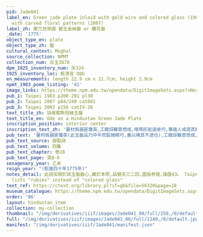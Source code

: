 ```yaml
---
pid: Jade041
label_en: Green jade plate inlaid with gold wire and colored glass (1983); Round plate
  with carved floral patterns (2007)
label_zh: 蒙兀兒帝國 碧玉金絲盤 or 雕花盤
_date: '1775'
object_type_en: plate
object_type_zh: 盤
cultural_context: Mughal
source_collection: NPMT
collection_num: 古玉3878
dpm_1925_inventory_num: 天324
1925_inventory_loc: 乾清宮 QQG
en_measurements: length 22.9 cm x 21.7cm; height 1.9cm
npmt_1983_poem_listing: '41'
image_links: https://theme.npm.edu.tw/opendata/DigitImageSets.aspx?sNo=04011780  https://theme.npm.edu.tw/opendata/DigitImageSets.aspx?sNo=04001081
pub_1: Taipei 1983 p200-201 pl38
pub_2: Taipei 2007 p84/249 cat081
pub_3: Taipei 2002 p156 catIV-26
text_title_zh: 詠痕都斯坦綠玉盤
text_title_en: Ode on a Hindustan Green Jade Plate
inscription_position: interior center
inscription_text_zh: '量材爲器匪瓊英,工緻訝難意想成,喀嗎匠能逞彼巧,專諸人或遜其精,相金釘寶撫無迹,簇葉攢花視有情,每憶旅獒篇著訓,擒吟還覺愧平生。 '
pub_text: '量材爲器匪瓊英(此玉盤品乃中平而製絕精巧,蓋以掩其不逮也),工緻訝難意想成,喀嗎(回語以匠人爲喀嗎)匠能逞彼巧,專諸人或遜其精(蘇城玉人多居專諸巷),相金釘寶撫無迹,簇葉攢花視有情,每憶旅獒篇著訓,摛吟還覺愧平生。 '
pub_text_source: 御製詩
pub_text_volume: 四集
pub_text_chapter: 卷28
pub_text_page: 頁8-9
sexagenary_year: 乙未
reign_year: "(乾隆四十年1775年)"
notes_detail: 此詩加琢於該玉盤器心,藏於本院,品號天三二四,圖版参捌,插圖43。 Taipei 2007 p84/249 cat.081 entry
  lists "rubies" instead of "colored glass"
text_ref: https://ctext.org/library.pl?if=gb&file=56320&page=18
museum_catalogue: https://theme.npm.edu.tw/opendata/DigitImageSets.aspx?sNo=04011780
order: '06'
layout: hindustan_item
collection: my-collection
thumbnail: "/img/derivatives/iiif/images/Jade041_00/full/250,/0/default.jpg"
full: "/img/derivatives/iiif/images/Jade041_00/full/1140,/0/default.jpg"
manifest: "/img/derivatives/iiif/Jade041/manifest.json"
---
```

